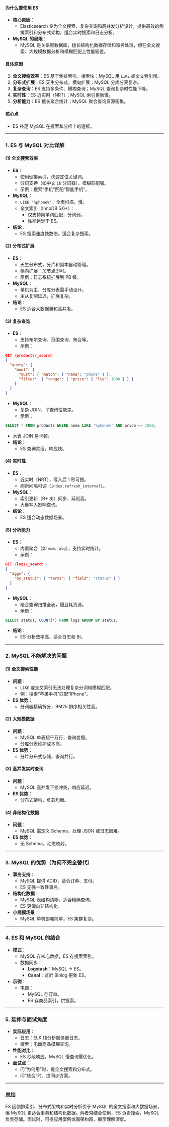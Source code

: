 
#### 为什么要使用 ES
- **核心原因**：
  - Elasticsearch 专为全文搜索、复杂查询和高并发分析设计，提供高效的倒排索引和分布式架构，适合实时搜索和日志分析。
- **MySQL 的局限**：
  - MySQL 是关系型数据库，擅长结构化数据存储和事务处理，但在全文搜索、大规模数据分析和模糊匹配上性能较差。

#### 具体原因
1. **全文搜索效率**：ES 基于倒排索引，搜索快；MySQL 用 `LIKE` 或全文索引慢。
2. **分布式扩展**：ES 天生分布式，横向扩展；MySQL 分库分表复杂。
3. **复杂查询**：ES 支持多条件、模糊查询；MySQL 查询复杂时性能下降。
4. **实时性**：ES 近实时（NRT）；MySQL 索引更新慢。
5. **分析能力**：ES 擅长聚合统计；MySQL 聚合查询资源密集。

#### 核心点
- ES 补足 MySQL 在搜索和分析上的短板。

---

### 1. ES 与 MySQL 对比详解
#### (1) 全文搜索效率
- **ES**：
  - 使用倒排索引，快速定位关键词。
  - 分词支持（如中文 `ik` 分词器），模糊匹配强。
  - 示例：搜索“手机”匹配“智能手机”。
- **MySQL**：
  - `LIKE '%phone%'`：全表扫描，慢。
  - 全文索引（InnoDB 5.6+）：
    - 仅支持简单词匹配，分词弱。
    - 性能远逊于 ES。
- **结论**：
  - ES 搜索速度快数倍，适合复杂搜索。

#### (2) 分布式扩展
- **ES**：
  - 天生分布式，分片和副本自动管理。
  - 横向扩展：加节点即可。
  - 示例：日志系统扩展到 PB 级。
- **MySQL**：
  - 单机为主，分库分表需手动设计。
  - 主从复制延迟，扩展复杂。
- **结论**：
  - ES 适合大数据量和高并发。

#### (3) 复杂查询
- **ES**：
  - 支持布尔查询、范围查询、聚合等。
  - 示例：
```json
GET /products/_search
{
  "query": {
    "bool": {
      "must": { "match": { "name": "phone" } },
      "filter": { "range": { "price": { "lte": 1000 } } }
    }
  }
}
```
- **MySQL**：
  - 复杂 JOIN、子查询性能差。
  - 示例：
```sql
SELECT * FROM products WHERE name LIKE '%phone%' AND price <= 1000;
```
  - 大表 JOIN 易卡顿。
- **结论**：
  - ES 查询灵活，响应快。

#### (4) 实时性
- **ES**：
  - 近实时（NRT），写入后 1 秒可搜。
  - 刷新间隔可调（`index.refresh_interval`）。
- **MySQL**：
  - 索引更新（B+ 树）同步，延迟高。
  - 大量写入影响查询。
- **结论**：
  - ES 适合动态数据场景。

#### (5) 分析能力
- **ES**：
  - 内置聚合（如 `sum`、`avg`），支持实时统计。
  - 示例：
```json
GET /logs/_search
{
  "aggs": {
    "by_status": { "terms": { "field": "status" } }
  }
}
```
- **MySQL**：
  - 聚合查询扫描全表，慢且耗资源。
  - 示例：
```sql
SELECT status, COUNT(*) FROM logs GROUP BY status;
```
- **结论**：
  - ES 分析效率高，适合日志和 BI。

---

### 2. MySQL 不能解决的问题
#### (1) 全文搜索性能
- **问题**：
  - `LIKE` 或全文索引无法处理复杂分词和模糊匹配。
  - 例：搜索“苹果手机”匹配“iPhone”。
- **ES 优势**：
  - 分词器精确拆分，BM25 排序相关性高。

#### (2) 大规模数据
- **问题**：
  - MySQL 单表超千万行，查询变慢。
  - 分库分表维护成本高。
- **ES 优势**：
  - 分片分布式存储，查询并行。

#### (3) 高并发实时查询
- **问题**：
  - MySQL 高并发下锁冲突，响应延迟。
- **ES 优势**：
  - 分布式架构，负载均衡。

#### (4) 非结构化数据
- **问题**：
  - MySQL 需定义 Schema，处理 JSON 或日志困难。
- **ES 优势**：
  - 无 Schema，动态映射。

---

### 3. MySQL 的优势（为何不完全替代）
- **事务支持**：
  - MySQL 提供 ACID，适合订单、支付。
  - ES 无强一致性事务。
- **结构化数据**：
  - MySQL 表结构清晰，适合精确查询。
  - ES 更偏向非结构化。
- **小规模场景**：
  - MySQL 单机部署简单，ES 集群复杂。

---

### 4. ES 和 MySQL 的结合
- **模式**：
  - MySQL 存核心数据，ES 存搜索索引。
  - 数据同步：
    - **Logstash**：MySQL → ES。
    - **Canal**：监听 Binlog 更新 ES。
- **示例**：
  - 电商：
    - MySQL 存订单。
    - ES 存商品索引，供搜索。

---

### 5. 延伸与面试角度
- **实际应用**：
  - 日志：ELK 栈分析服务器日志。
  - 搜索：电商商品模糊查询。
- **性能对比**：
  - ES 秒级响应，MySQL 慢查询需优化。
- **面试点**：
  - 问“为何用”时，提全文搜索和分布式。
  - 问“结合”时，提同步方案。

---

### 总结
ES 因倒排索引、分布式架构和实时分析优于 MySQL 的全文搜索和大数据场景，但 MySQL 更适合事务和结构化数据。两者常结合使用，ES 负责搜索，MySQL 负责存储。面试时，可提应用案例或画架构图，展示理解深度。